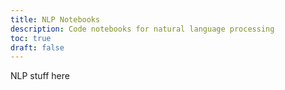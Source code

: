 ```yaml
---
title: NLP Notebooks
description: Code notebooks for natural language processing
toc: true
draft: false
---
```


NLP stuff here
